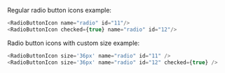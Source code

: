 Regular radio button icons example:

```js
<RadioButtonIcon name="radio" id="11"/>
<RadioButtonIcon checked={true} name="radio" id="12"/>
```

Radio button icons with custom size example:

```js
<RadioButtonIcon size='36px' name="radio" id="11" />
<RadioButtonIcon size='36px' name="radio" id="12" checked={true} />
```
